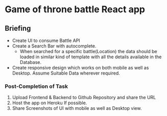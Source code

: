 # Game of throne battle React app

## Briefing

- Create UI to consume Battle API
- Create a Search Bar with autocomplete.
  - When searched for a specific battle(Location) the data should be loaded in similar kind of template with all the details available in the Database.
- Create responsive design which works on both mobile as well as Desktop. Assume Suitable Data wherever required.

### Post-Completion of Task

1. Upload Frontend & Backend to Github Repository and share the URL
2. Host the app on Heroku If possible.
3. Share Screenshots of UI with mobile as well as Desktop view.
